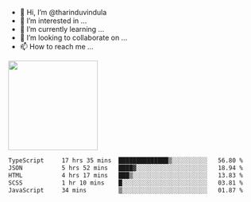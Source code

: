- 👋 Hi, I’m @tharinduvindula
- 👀 I’m interested in ...
- 🌱 I’m currently learning ...
- 💞️ I’m looking to collaborate on ...
- 📫 How to reach me ...

<!---
tharinduvindula/tharinduvindula is a ✨ special ✨ repository because its `README.md` (this file) appears on your GitHub profile.
You can click the Preview link to take a look at your changes.
--->

<img height="180em" src="https://github-readme-stats.vercel.app/api?username=tharinduvindula&show_icons=true&hide_border=false&&count_private=true&include_all_commits=true" />


<!--START_SECTION:waka-->

```txt
TypeScript     17 hrs 35 mins  ██████████████▒░░░░░░░░░░   56.80 %
JSON           5 hrs 52 mins   ████▓░░░░░░░░░░░░░░░░░░░░   18.94 %
HTML           4 hrs 17 mins   ███▒░░░░░░░░░░░░░░░░░░░░░   13.83 %
SCSS           1 hr 10 mins    █░░░░░░░░░░░░░░░░░░░░░░░░   03.81 %
JavaScript     34 mins         ▒░░░░░░░░░░░░░░░░░░░░░░░░   01.87 %
```

<!--END_SECTION:waka-->
